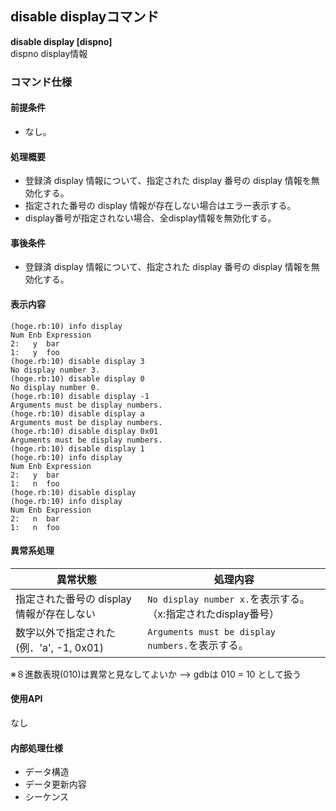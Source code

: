 ## disable displayコマンド

**disable display [dispno]**  
dispno display情報

### コマンド仕様
#### 前提条件
- なし。

#### 処理概要
- 登録済 display 情報について、指定された display 番号の display 情報を無効化する。
- 指定された番号の display 情報が存在しない場合はエラー表示する。
- display番号が指定されない場合、全display情報を無効化する。

#### 事後条件
- 登録済 display 情報について、指定された display 番号の display 情報を無効化する。

#### 表示内容

```
(hoge.rb:10) info display
Num Enb Expression
2:   y  bar
1:   y  foo
(hoge.rb:10) disable display 3
No display number 3.
(hoge.rb:10) disable display 0
No display number 0.
(hoge.rb:10) disable display -1
Arguments must be display numbers.
(hoge.rb:10) disable display a
Arguments must be display numbers.
(hoge.rb:10) disable display 0x01
Arguments must be display numbers.
(hoge.rb:10) disable display 1
(hoge.rb:10) info display
Num Enb Expression
2:   y  bar
1:   n  foo
(hoge.rb:10) disable display
(hoge.rb:10) info display
Num Enb Expression
2:   n  bar
1:   n  foo
```

#### 異常系処理
|異常状態|処理内容|
|----|----|
|指定された番号の display 情報が存在しない|`No display number x.`を表示する。（x:指定されたdisplay番号）|
|数字以外で指定された(例．'a', -1, 0x01)|`Arguments must be display numbers.`を表示する。|
※８進数表現(010)は異常と見なしてよいか --> gdbは 010 = 10 として扱う

#### 使用API
なし

#### 内部処理仕様
- データ構造
- データ更新内容
- シーケンス
